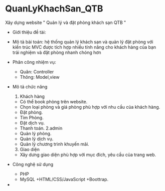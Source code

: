 # QuanLyKhachSan_QTB
Xây dựng website " Quản lý và đặt phòng khách sạn QTB "

- Giới thiệu đề tài:
- Mô tả bài toán: hệ thống quản lý khách sạn và quản lý đặt phòng 
với kiến ​​trúc MVC  được tích hợp nhiều tính năng cho khách hàng của bạn trải nghiệm và đặt phòng nhanh chóng hơn

- Phân công nhiệm vụ:
 	+ Quân: Controller
	+ Thông: Model,view

- Mô tả chức năng
	1. Khách hàng
	+ Có thể book phòng trên website.
	+ Chọn loại phòng và giá phòng phù hợp với nhu cầu của khách hàng.
	+ Đặt phòng.
	+ Tìm Phòng.
	+ Đặt dịch vụ.
	+ Thanh toán.
	2.admin
	+ Quản lý phòng.
	+ Quản lý dịch vụ.
	+ Quản lý chương trình khuyến mãi.
	3. Giao diện
	- Xây dưng giao diện phù hợp với mục đích, yêu cầu của trang web.
- Công nghệ sử dụng
	+ PHP
	+ MySQL
	+HTML/CSS/JavaScript
	+Boottrap.
-
	